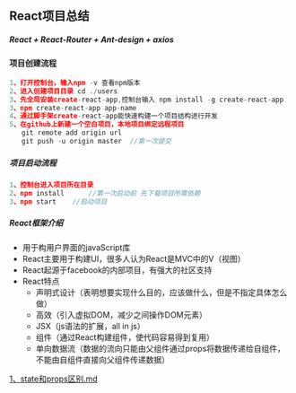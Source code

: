 ## React项目总结

##### React + React-Router + Ant-design + axios

#### 项目创建流程

```js
1、打开控制台，输入npm -v 查看npm版本
2、进入创建项目目录 cd ./users
3、先全局安装create-react-app,控制台输入 npm install -g create-react-app
3、npm create-react-app app-name
4、通过脚手架create-react-app能快速构建一个项目结构进行开发
5、在github上新建一个空白项目，本地项目绑定远程项目 
   git remote add origin url
   git push -u origin master  //第一次提交
```

##### 项目启动流程

```js
1、控制台进入项目所在目录
2、npm install      //第一次启动前 先下载项目所需依赖
3、npm start    //启动项目
```

##### React框架介绍

- 用于构用户界面的javaScript库
- React主要用于构建UI，很多人认为React是MVC中的V（视图）
- React起源于facebook的内部项目，有强大的社区支持
- React特点
  - 声明式设计（表明想要实现什么目的，应该做什么，但是不指定具体怎么做）
  - 高效（引入虚拟DOM，减少之间操作DOM元素）
  - JSX（js语法的扩展，all in js）
  - 组件（通过React构建组件，使代码容易得到复用）
  - 单向数据流（数据的流向只能由父组件通过props将数据传递给自组件，不能由自组件直接向父组件传递数据）



<a href='./state和props区别.md' >1、state和props区别.md</a>


